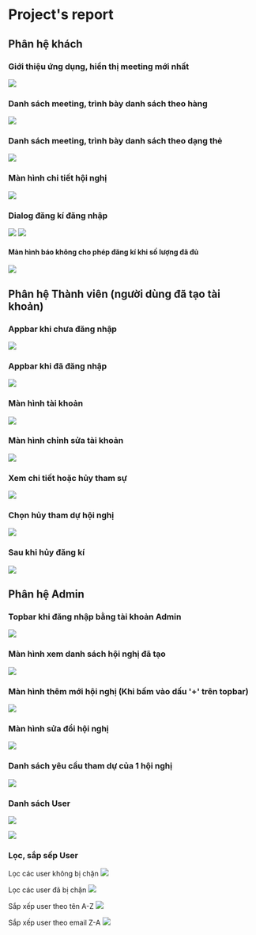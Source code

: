 # Project's report

## Phân hệ khách

### Giới thiệu ứng dụng, hiển thị meeting mới nhất
![](./home-1.png)

### Danh sách meeting, trình bày danh sách theo hàng
![](./home-2.png)

### Danh sách meeting, trình bày danh sách theo dạng thẻ
![](./home-3.png)

### Màn hình chi tiết hội nghị
![](./detail-1.png)

### Dialog đăng kí đăng nhập
![](./login.png)
![](./signup.png)

#### Màn hình báo không cho phép đăng kí khi số lượng đã đủ
![](./register-1.png)

## Phân hệ Thành viên (người dùng đã tạo tài khoản)

### Appbar khi chưa đăng nhập
![](./topbar-1.png)

### Appbar khi đã đăng nhập
![](./topbar-2.png)

### Màn hình tài khoản
![](./account-1.png)

### Màn hình chỉnh sửa tài khoản
![](./account-2.png)

### Xem chi tiết hoặc hủy tham sự
![](./unregister-1.png)

### Chọn hủy tham dự hội nghị
![](./unregister-2.png)

### Sau khi hủy đăng kí
![](./unregister-3.png)

## Phân hệ Admin

### Topbar khi đăng nhập bằng tài khoản Admin
![](./admin-topbar.png)

### Màn hình xem danh sách hội nghị đã tạo
![](./admin-home-1.png)

### Màn hình thêm mới hội nghị (Khi bấm vào dấu '+' trên topbar)
![](./meeting-editor-1.png)

### Màn hình sửa đổi hội nghị
![](./meeting-editor-2.png)

### Danh sách yêu cầu tham dự của 1 hội nghị
![](./pending-request.png)

### Danh sách User
![](./admin-user-1.png)

![](./admin-user-2.png)

### Lọc, sắp sếp User
Lọc các user không bị chặn
![](./user-filter-1.png)

Lọc các user đã bị chặn
![](./user-filter-2.png)

Sắp xếp user theo tên A-Z
![](./user-sort-1.png)

Sắp xếp user theo email Z-A
![](./user-sort-2.png)